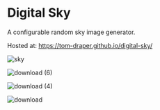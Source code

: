 # Digital Sky
A configurable random sky image generator.

Hosted at: https://tom-draper.github.io/digital-sky/

![sky](https://user-images.githubusercontent.com/41476809/162277455-fc3d8eb8-a651-4806-a110-12314f6fa3ea.png)

![download (6)](https://user-images.githubusercontent.com/41476809/168876786-bfa8969b-ed12-4f4f-bffa-da3983b3ce5d.png)

![download (4)](https://user-images.githubusercontent.com/41476809/168876609-506a7dfe-3fba-4aa4-b1fd-80eacb5b7d68.png)

![download](https://user-images.githubusercontent.com/41476809/179978653-2b7e5a2f-5631-4db1-9acd-11e0ab48ff7a.png)
